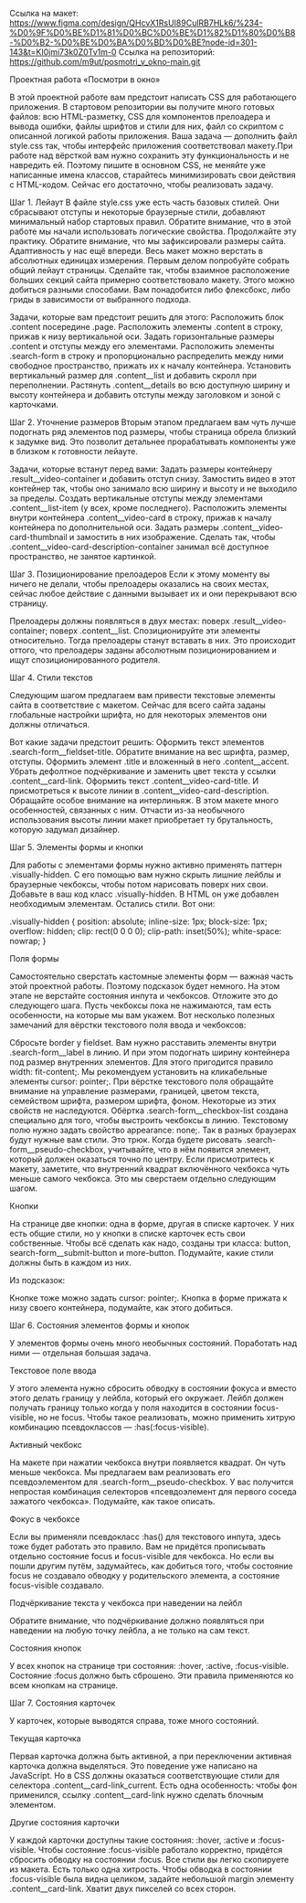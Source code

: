 Ссылка на макет: https://www.figma.com/design/QHcvX1RsUI89CulRB7HLk6/%234-%D0%9F%D0%BE%D1%81%D0%BC%D0%BE%D1%82%D1%80%D0%B8-%D0%B2-%D0%BE%D0%BA%D0%BD%D0%BE?node-id=301-143&t=KI0jmi73k0Z0Tv1m-0
Ссылка на репозиторий: https://github.com/m9ut/posmotri_v_okno-main.git

Проектная работа «Посмотри в окно»

В этой проектной работе вам предстоит написать CSS для работающего приложения. В стартовом репозитории вы получите много готовых файлов: всю HTML-разметку, 
CSS для компонентов прелоадера и вывода ошибки, файлы шрифтов и стили для них, файл со скриптом с описанной логикой работы приложения. Ваша задача — дополнить файл style.css так, 
чтобы интерфейс приложения соответствовал макету.При работе над вёрсткой вам нужно сохранить эту функциональность и не навредить ей. Поэтому пишите в основном CSS, 
не меняйте уже написанные имена классов, старайтесь минимизировать свои действия с HTML-кодом. Сейчас его достаточно, чтобы реализовать задачу.

Шаг 1. Лейаут
В файле style.css уже есть часть базовых стилей. Они сбрасывают отступы и некоторые браузерные стили, добавляют минимальный набор стартовых правил. Обратите внимание, что в этой работе 
мы начали использовать логические свойства. Продолжайте эту практику. Обратите внимание, что мы зафиксировали размеры сайта. Адаптивность у нас ещё впереди. Весь макет можно верстать 
в абсолютных единицах измерения.
Первым делом попробуйте собрать общий лейаут страницы. Сделайте так, чтобы взаимное расположение больших секций сайта примерно соответствовало макету. Этого можно добиться разными способами. Вам понадобится либо флексбокс, либо гриды в зависимости от выбранного подхода. 

Задачи, которые вам предстоит решить для этого:
Расположить блок .content посередине .page.
Расположить элементы .content в строку, прижав к низу вертикальной оси.
Задать горизонтальные размеры .content и отступы между его элементами.
Расположить элементы .search-form в строку и пропорционально распределить между ними свободное пространство, прижать их к началу контейнера.
Установить вертикальный размер для .content__list и добавить скролл при переполнении.
Растянуть .content__details во всю доступную ширину и высоту контейнера и добавить отступы между заголовком и зоной с карточками.

Шаг 2. Уточнение размеров
Вторым этапом предлагаем вам чуть лучше подогнать ряд элементов под размеры, чтобы страница обрела близкий к задумке вид. Это позволит детальнее прорабатывать компоненты уже в близком к готовности лейауте.

Задачи, которые встанут перед вами:
Задать размеры контейнеру .result__video-container и добавить отступ снизу.
Замостить видео в этот контейнер так, чтобы оно занимало всю ширину и высоту и не выходило за пределы.
Создать вертикальные отступы между элементами .content__list-item (у всех, кроме последнего).
Расположить элементы внутри контейнера .content__video-card в строку, прижав к началу контейнера по дополнительной оси.
Задать размеры .content__video-card-thumbnail и замостить в них изображение.
Сделать так, чтобы .content__video-card-description-container занимал всё доступное пространство, не занятое картинкой.

Шаг 3. Позиционирование прелоадеров
Если к этому моменту вы ничего не делали, чтобы прелоадеры оказались на своих местах, сейчас любое действие с данными вызывает их и они перекрывают всю страницу.

Прелоадеры должны появляться в двух местах:
поверх .result__video-container;
поверх .content__list.
Спозиционируйте эти элементы относительно. Тогда прелоадеры станут вставать в них. Это происходит оттого, что прелоадеры заданы абсолютным позиционированием и ищут спозиционированного родителя.

Шаг 4. Стили текстов

Следующим шагом предлагаем вам привести текстовые элементы сайта в соответствие с макетом. Сейчас для всего сайта заданы глобальные настройки шрифта, но для некоторых элементов они должны отличаться.

Вот какие задачи предстоит решить:
Оформить текст элементов .search-form__fieldset-title. Обратите внимание на вес шрифта, размер, отступы.
Оформить элемент .title и вложенный в него .content__accent.
Убрать дефолтное подчёркивание и заменить цвет текста у ссылки .content__card-link.
Оформить текст .content__video-card-title.
И присмотреться к высоте линии в .content__video-card-description.
Обращайте особое внимание на интерлиньяж. В этом макете много особенностей, связанных с ним. Отчасти из-за необычного использования высоты линии макет приобретает ту брутальность, которую задумал дизайнер.

Шаг 5. Элементы формы и кнопки

Для работы с элементами формы нужно активно применять паттерн .visually-hidden. С его помощью вам нужно скрыть лишние лейблы и браузерные чекбоксы, чтобы потом нарисовать поверх них свои.
Добавьте в ваш код класс .visually-hidden. В HTML он уже добавлен необходимым элементам. Остались стили. Вот они:

.visually-hidden {
  position: absolute;
  inline-size: 1px;
  block-size: 1px;
  overflow: hidden;
  clip: rect(0 0 0 0);
  clip-path: inset(50%);
  white-space: nowrap;
} 

Поля формы

Самостоятельно сверстать кастомные элементы форм — важная часть этой проектной работы. Поэтому подсказок будет немного.
На этом этапе не верстайте состояния инпута и чекбоксов. Отложите это до следующего шага. Пусть чекбоксы пока не нажимаются, там есть особенности, на которые мы вам укажем.
Вот несколько полезных замечаний для вёрстки текстового поля ввода и чекбоксов:

Сбросьте border у fieldset.
Вам нужно расставить элементы внутри .search-form__label в линию. И при этом подогнать ширину контейнера под размер внутренних элементов. Для этого пригодится правило width: fit-content;.
Мы рекомендуем установить на кликабельные элементы cursor: pointer;.
При вёрстке текстового поля обращайте внимание на управление размерами, границей, цветом текста, семейством шрифта, размером шрифта, фоном. Некоторые из этих свойств не наследуются.
Обёртка .search-form__checkbox-list создана специально для того, чтобы выстроить чекбоксы в линию.
Текстовому полю нужно задать свойство appearance: none;. Так в разных браузерах будут нужные вам стили. Это трюк.
Когда будете рисовать .search-form__pseudo-checkbox, учитывайте, что в нём появится элемент, который должен оказаться точно по центру. Если присмотритесь к макету, заметите, что внутренний квадрат включённого чекбокса чуть меньше самого чекбокса. Это мы сверстаем отдельно следующим шагом.

Кнопки

На странице две кнопки: одна в форме, другая в списке карточек. У них есть общие стили, но у кнопки в списке карточек есть свои собственные. Чтобы всё сделать как надо, созданы три класса: button, search-form__submit-button и more-button. Подумайте, какие стили должны быть в каждом из них.

Из подсказок:

Кнопке тоже можно задать cursor: pointer;.
Кнопка в форме прижата к низу своего контейнера, подумайте, как этого добиться.

Шаг 6. Состояния элементов формы и кнопок

У элементов формы очень много необычных состояний. Поработать над ними — отдельная большая задача. 

Текстовое поле ввода

У этого элемента нужно сбросить обводку в состоянии фокуса и вместо этого делать границу у лейбла, который его окружает. Лейбл должен получать границу только когда у поля находится 
в состоянии focus-visible, но не focus. Чтобы такое реализовать, можно применить хитрую комбинацию псевдоклассов — :has(:focus-visible).

Активный чекбокс

На макете при нажатии чекбокса внутри появляется квадрат. Он чуть меньше чекбокса. Мы предлагаем вам реализовать его псевдоэлементом для .search-form__pseudo-checkbox. 
У вас получится непростая комбинация селекторов «псевдоэлемент для первого соседа зажатого чекбокса». Подумайте, как такое описать.

Фокус в чекбоксе

Если вы применяли псевдокласс :has() для текстового инпута, здесь тоже будет работать это правило. Вам не придётся прописывать отдельно состояние focus и focus-visible для чекбокса. 
Но если вы пошли другим путём, задумайтесь, как добиться того, чтобы состояние focus не создавало обводку у родительского элемента, а состояние focus-visible создавало.

Подчёркивание текста у чекбокса при наведении на лейбл

Обратите внимание, что подчёркивание должно появляться при наведении на любую точку лейбла, а не только на сам текст.

Состояния кнопок

У всех кнопок на странице три состояния: :hover, :active, :focus-visible. Состояние :focus должно быть сброшено. Эти правила применяются ко всем кнопкам на странице.

Шаг 7. Состояния карточек

У карточек, которые выводятся справа, тоже много состояний. 

Текущая карточка

Первая карточка должна быть активной, а при переключении активная карточка должна выделяться. Это поведение уже написано на JavaScript. Но в CSS должны оказаться соответствующие стили 
для селектора .content__card-link_current. Есть одна особенность: чтобы фон применился, ссылку .content__card-link нужно сделать блочным элементом.

Другие состояния карточки

У каждой карточки доступны такие состояния: :hover, :active и :focus-visible. Чтобы состояние :focus-visible работало корректно, придётся сбросить обводку на состоянии :focus. Все стили вы легко скопируете из макета.
Есть только одна хитрость. Чтобы обводка в состоянии :focus-visible была видна целиком, задайте небольшой margin элементу .content__card-link. Хватит двух пикселей со всех сторон.
